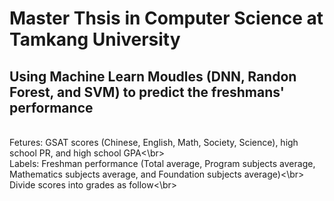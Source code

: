 # Master Thsis in Computer Science at Tamkang University
## Using Machine Learn Moudles (DNN, Randon Forest, and SVM) to predict the freshmans' performance
<br>Fetures: GSAT scores (Chinese, English, Math, Society, Science), high school PR, and high school GPA<\br>
<br>Labels: Freshman performance (Total average, Program subjects average, Mathematics subjects average, and Foundation subjects average)<\br>
<br>        Divide scores into grades as follow<\br>

